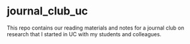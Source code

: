 # journal_club_uc
This repo contains our reading materials and notes for a journal club on research that I started in UC with my students and colleagues. 
